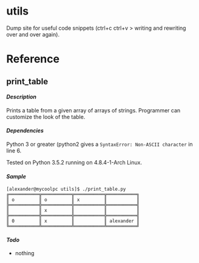 # utils

Dump site for useful code snippets (ctrl+c ctrl+v > writing and rewriting over and over again).


# Reference

## print_table

#### *Description*

Prints a table from a given array of arrays of strings. Programmer can customize the look of the table.

#### *Dependencies*

Python 3 or greater (python2 gives a `SyntaxError: Non-ASCII character` in line 6.

Tested on Python 3.5.2 running on 4.8.4-1-Arch Linux.

#### *Sample*
~~~~
[alexander@mycoolpc utils]$ ./print_table.py
╔═══════════╦═══════════╦═══════════╦═══════════╗
║ o         ║ o         ║ x         ║           ║
╠═══════════╬═══════════╬═══════════╬═══════════╣
║           ║ x         ║           ║           ║
╠═══════════╬═══════════╬═══════════╬═══════════╣
║ 0         ║ x         ║           ║ alexander ║
╚═══════════╩═══════════╩═══════════╩═══════════╝
~~~~
#### *Todo*
* nothing
